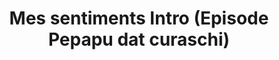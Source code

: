 ---
layout: entry
title: Mes sentiments Intro (Episode Pepapu dat curaschi)
organization: RTR
usagedate: 2023-10-04
language: rt
fulltitle: Mes sentiments Intro (Episode Pepapu dat curaschi)
watermark: RTR
---